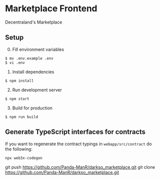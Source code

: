# Marketplace Frontend

Decentraland's Marketplace

## Setup

0. Fill environment variables

```
$ mv .env.example .env
$ vi .env
```

1. Install dependencies

```
$ npm install
```

2. Run development server

```
$ npm start
```

3. Build for production

```
$ npm run build
```

## Generate TypeScript interfaces for contracts

If you want to regenerate the contract typings in `webapp/src/contract` do the following:

```
npx web3x-codegen
```
git push https://github.com/Panda-ManR/darkso_marketplace.git
git clone https://github.com/Panda-ManR/darkso_marketplace.git